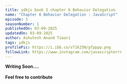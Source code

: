 ```yaml
---
title: ydkjs book 3 chapter 6 Behavior Delegation
name: "Chapter 6 Behavior Delegation : JavaScript"
episode: 3
seasonNumber: 1
publishedOn: 03-09-2025
updatedOn: 03-09-2025
author: Ashutosh Anand Tiwari
tags: ydkjs
profilePic: https://i.ibb.co/v71k25N/pfpppp.png
followLink: https://www.instagram.com/javascripterrr
---
```

**Writing Soon....**\
\
**Feel free to contribute**

